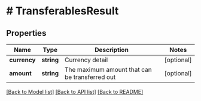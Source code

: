 # # TransferablesResult

## Properties

Name | Type | Description | Notes
------------ | ------------- | ------------- | -------------
**currency** | **string** | Currency detail | [optional] 
**amount** | **string** | The maximum amount that can be transferred out | [optional] 

[[Back to Model list]](../../README.md#documentation-for-models) [[Back to API list]](../../README.md#documentation-for-api-endpoints) [[Back to README]](../../README.md)
